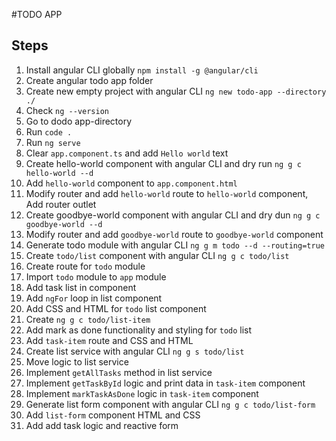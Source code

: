 #TODO APP
## Steps

1. Install angular CLI globally `npm install -g @angular/cli`
2. Create angular todo app folder
3. Create new empty project with angular CLI `ng new todo-app --directory ./`
4. Check `ng --version`
5. Go to dodo app-directory
6. Run `code .`
7. Run `ng serve`
8. Clear `app.component.ts` and add `Hello world` text
9. Create hello-world component with angular CLI and dry run `ng g c hello-world --d`
10. Add `hello-world` component to `app.component.html`
11. Modify router and add `hello-world` route to `hello-world` component, Add router outlet
12. Create goodbye-world component with angular CLI and dry dun `ng g c goodbye-world --d`
13. Modify router and add `goodbye-world` route to `goodbye-world` component
14. Generate todo module with angular CLI `ng g m todo --d --routing=true`
15. Create `todo/list` component with angular CLI `ng g c todo/list`
16. Create route for `todo` module
17. Import `todo` module to `app` module
18. Add task list in component
19. Add `ngFor` loop in list component
20. Add CSS and HTML for `todo` list component
21. Create `ng g c todo/list-item` 
22. Add mark as done functionality and styling for `todo` list
23. Add `task-item` route and CSS and HTML
24. Create list service with angular CLI `ng g s todo/list`
25. Move logic to list service
26. Implement `getAllTasks` method in list service
27. Implement `getTaskById` logic and print data in `task-item` component
28. Implement `markTaskAsDone` logic in `task-item` component
29. Generate list form component with angular CLI `ng g c todo/list-form`
30. Add `list-form` component HTML and CSS
31. Add add task logic and reactive form 

